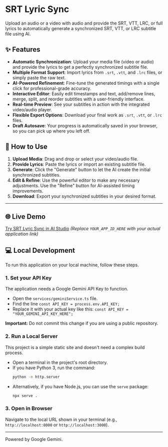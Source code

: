 # SRT Lyric Sync

Upload an audio or a video with audio and provide the SRT, VTT, LRC, or full lyrics to automatically generate a synchronized SRT, VTT, or LRC subtitle file using AI.

## ✨ Features

*   **Automatic Synchronization**: Upload your media file (video or audio) and provide the lyrics to get a perfectly synchronized subtitle file.
*   **Multiple Format Support**: Import lyrics from `.srt`, `.vtt`, and `.lrc` files, or simply paste the raw text.
*   **AI-Powered Refinement**: Fine-tune the generated timings with a single click for professional-grade accuracy.
*   **Interactive Editor**: Easily edit timestamps and text, add/remove lines, merge, split, and reorder subtitles with a user-friendly interface.
*   **Real-time Preview**: See your subtitles in action with the integrated video/audio player.
*   **Flexible Export Options**: Download your final work as `.srt`, `.vtt`, or `.lrc` files.
*   **Draft Autosave**: Your progress is automatically saved in your browser, so you can pick up where you left off.

## 🚀 How to Use

1.  **Upload Media**: Drag and drop or select your video/audio file.
2.  **Provide Lyrics**: Paste the lyrics or import an existing subtitle file.
3.  **Generate**: Click the "Generate" button to let the AI create the initial synchronized subtitles.
4.  **Edit & Refine**: Use the powerful editor to make any necessary adjustments. Use the "Refine" button for AI-assisted timing improvements.
5.  **Download**: Export your synchronized subtitles in your desired format.

---

## 🌐 Live Demo

[Try SRT Lyric Sync in AI Studio](https://aistudio.google.com/app/YOUR_APP_ID_HERE)
*(Replace `YOUR_APP_ID_HERE` with your actual application link)*

## 💻 Local Development

To run this application on your local machine, follow these steps.

### 1. Set your API Key
The application needs a Google Gemini API Key to function.

- Open the `services/geminiService.ts` file.
- Find the line `const API_KEY = process.env.API_KEY;`
- Replace it with your actual key like this: `const API_KEY = "YOUR_GEMINI_API_KEY_HERE";`

**Important:** Do not commit this change if you are using a public repository.

### 2. Run a Local Server
This project is a simple static site and doesn't need a complex build process.

- Open a terminal in the project's root directory.
- If you have Python 3, run the command:
  ```bash
  python -m http.server
  ```
- Alternatively, if you have Node.js, you can use the `serve` package:
  ```bash
  npx serve .
  ```

### 3. Open in Browser
Navigate to the local URL shown in your terminal (e.g., `http://localhost:8000` or `http://localhost:3000`).

---

Powered by Google Gemini.
